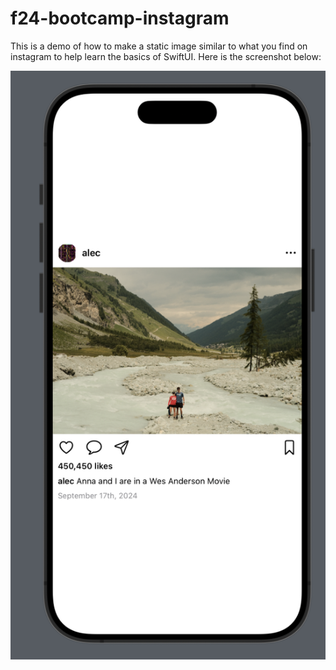 # f24-bootcamp-instagram

This is a demo of how to make a static image similar to what you find on instagram to help learn the basics of SwiftUI. Here is the screenshot below:

![](https://github.com/alobo4/f24-bootcamp-instagram/blob/main/f24-bootcamp-insta-screenshot.png)
